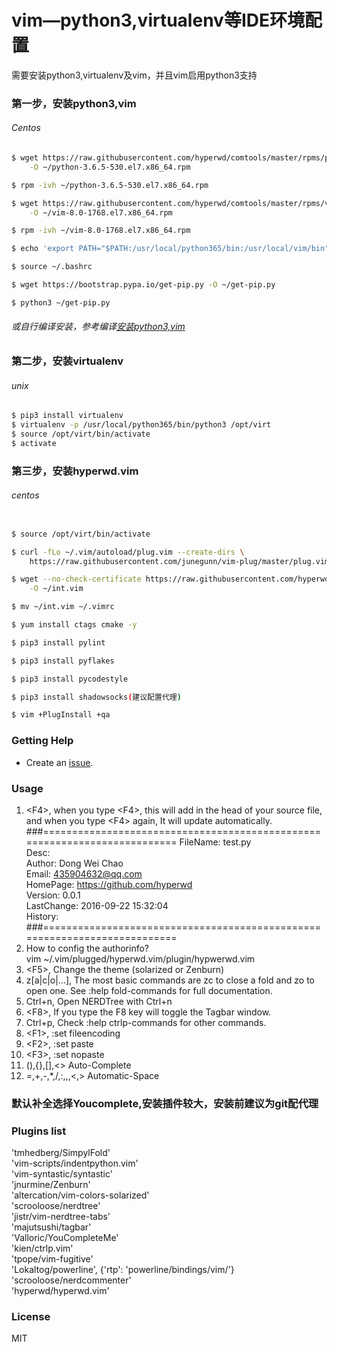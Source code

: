 # vim—python3,virtualenv等IDE环境配置                                                         
需要安装python3,virtualenv及vim，并且vim启用python3支持
### 第一步，安装python3,vim

###### Centos
```sh
$ wget https://raw.githubusercontent.com/hyperwd/comtools/master/rpms/python3/python-3.6.5-530.el7.x86_64.rpm \
    -O ~/python-3.6.5-530.el7.x86_64.rpm

$ rpm -ivh ~/python-3.6.5-530.el7.x86_64.rpm

$ wget https://raw.githubusercontent.com/hyperwd/comtools/master/rpms/vim/vim-8.0-1768.el7.x86_64.rpm \
    -O ~/vim-8.0-1768.el7.x86_64.rpm

$ rpm -ivh ~/vim-8.0-1768.el7.x86_64.rpm

$ echo 'export PATH="$PATH:/usr/local/python365/bin:/usr/local/vim/bin"' >> ~/.bashrc

$ source ~/.bashrc

$ wget https://bootstrap.pypa.io/get-pip.py -O ~/get-pip.py

$ python3 ~/get-pip.py

```
###### 或自行编译安装，参考编译[安装python3,vim]()

### 第二步，安装virtualenv
###### unix
```sh
$ pip3 install virtualenv
$ virtualenv -p /usr/local/python365/bin/python3 /opt/virt
$ source /opt/virt/bin/activate
$ activate
```

### 第三步，安装hyperwd.vim

###### centos

```sh

$ source /opt/virt/bin/activate

$ curl -fLo ~/.vim/autoload/plug.vim --create-dirs \
    https://raw.githubusercontent.com/junegunn/vim-plug/master/plug.vim 

$ wget --no-check-certificate https://raw.githubusercontent.com/hyperwd/hyperwd.vim/master/int.vim \
    -O ~/int.vim

$ mv ~/int.vim ~/.vimrc

$ yum install ctags cmake -y

$ pip3 install pylint

$ pip3 install pyflakes

$ pip3 install pycodestyle

$ pip3 install shadowsocks(建议配置代理)

$ vim +PlugInstall +qa


```

### Getting Help

- Create an [issue](https://github.com/hyperwd/hyperwd.vim/issues/new).

### Usage

1.  \<F4\>, when you type \<F4\>, this will add in the head of your source 
file, and when you type \<F4\> again, It will update automatically.
 ###==========================================================================
 FileName: test.py                                                          
 Desc:                                                               
 Author: Dong Wei Chao                                                 
 Email: 435904632@qq.com                                              
 HomePage: https://github.com/hyperwd                                    
 Version: 0.0.1                                                         
 LastChange: 2016-09-22 15:32:04                                           
 History:                                                               
 ###==========================================================================
2. How to config the authorinfo?   
    vim ~/.vim/plugged/hyperwd.vim/plugin/hypwerwd.vim
3.  \<F5\>, Change the theme (solarized or Zenburn)   
4.  z[a|c|o|...], The most basic commands are zc to close a fold and zo to 
open one. See :help fold-commands for full documentation.
5.  Ctrl+n,  Open NERDTree with Ctrl+n
6.  \<F8\>,    If you type the F8 key will toggle the Tagbar window.
7.  Ctrl+p,   Check :help ctrlp-commands for other commands.
8.  \<F1\>,   :set fileencoding
9.  \<F2\>,   :set paste 
10.  \<F3\>,   :set nopaste   
11.  (),{},[],<> Auto-Complete      
12.  =,+,-,*,/,:,,,<,> Automatic-Space         


### 默认补全选择Youcomplete,安装插件较大，安装前建议为git配代理


### Plugins list

   'tmhedberg/SimpylFold'                                  
   'vim-scripts/indentpython.vim'                          
   'vim-syntastic/syntastic'                                          
   'jnurmine/Zenburn'                                      
   'altercation/vim-colors-solarized'                      
   'scrooloose/nerdtree'                                   
   'jistr/vim-nerdtree-tabs'                               
   'majutsushi/tagbar'  
   'Valloric/YouCompleteMe'  
   'kien/ctrlp.vim'                                        
   'tpope/vim-fugitive'                                    
   'Lokaltog/powerline', \{'rtp': 'powerline/bindings/vim/'\}   
   'scrooloose/nerdcommenter'                              
   'hyperwd/hyperwd.vim'                                   

### License

MIT
